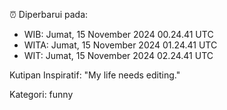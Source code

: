 ⏰ Diperbarui pada:
- WIB: Jumat, 15 November 2024 00.24.41 UTC
- WITA: Jumat, 15 November 2024 01.24.41 UTC
- WIT: Jumat, 15 November 2024 02.24.41 UTC

Kutipan Inspiratif:
"My life needs editing."


Kategori: funny

